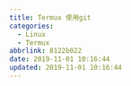 ```yaml
---
title: Termux 使用git
categories:
  - Linux
  - Termux
abbrlink: 8122b022
date: 2019-11-01 10:16:44
updated: 2019-11-01 10:16:44
---
```


<!--more-->
<script src="https://cdn.bootcss.com/jquery/3.4.0/jquery.slim.min.js"></script>
<script>$(document).ready(function () {$(".post-body > ul:nth-child(1)").hide();});</script>

<!--end-->
